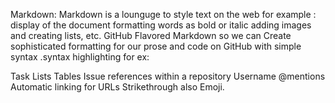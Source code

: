 Markdown:
Markdown is a lounguge to style text on the web for example :
display of the document
 formatting words as bold or italic 
 adding images
and creating lists, etc.
GitHub Flavored Markdown so we can Create sophisticated formatting for our prose and code on GitHub with simple syntax .syntax highlighting for ex:

Task Lists
Tables Issue references within a repository
Username @mentions
Automatic linking for URLs
Strikethrough
also Emoji.